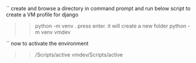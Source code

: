 `` create and browse a directory in command prompt and run below script to create a VM profile for django 
>> python -m venv <vm profile name>. press enter. it will create a new folder
python -m venv vmdev

`` now to activate the environment 
>> <env name>/Scripts/active
vmdev/Scripts/active
  
